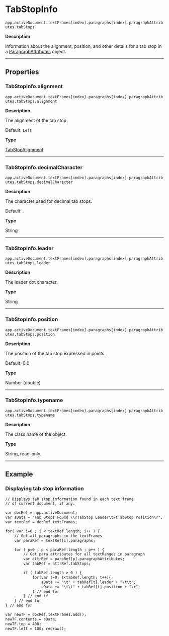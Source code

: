 # TabStopInfo

`app.activeDocument.textFrames[index].paragraphs[index].paragraphAttributes.tabStops`

**Description**

Information about the alignment, position, and other details for a tab stop in a [ParagraphAttributes](./ParagraphAttributes.md) object.

---

## Properties

### TabStopInfo.alignment

`app.activeDocument.textFrames[index].paragraphs[index].paragraphAttributes.tabStops.alignment`

**Description**

The alignment of the tab stop.

Default: `Left`

**Type**

[TabStopAlignment](scripting-constants.md#jsobjref-scripting-constants-tabstopalignment)

---

### TabStopInfo.decimalCharacter

`app.activeDocument.textFrames[index].paragraphs[index].paragraphAttributes.tabStops.decimalCharacter`

**Description**

The character used for decimal tab stops.

Default: `.`

**Type**

String

---

### TabStopInfo.leader

`app.activeDocument.textFrames[index].paragraphs[index].paragraphAttributes.tabStops.leader`

**Description**

The leader dot character.

**Type**

String

---

### TabStopInfo.position

`app.activeDocument.textFrames[index].paragraphs[index].paragraphAttributes.tabStops.position`

**Description**

The position of the tab stop expressed in points.

Default: 0.0

**Type**

Number (double)

---

### TabStopInfo.typename

`app.activeDocument.textFrames[index].paragraphs[index].paragraphAttributes.tabStops.typename`

**Description**

The class name of the object.

**Type**

String, read-only.

---

## Example

### Displaying tab stop information

```default
// Displays tab stop information found in each text frame
// of current document, if any.

var docRef = app.activeDocument;
var sData = "Tab Stops Found \\rTabStop Leader\t\tTabStop Position\r";
var textRef = docRef.textFrames;

for( var i=0 ; i < textRef.length; i++ ) {
    // Get all paragraphs in the textFrames
    var paraRef = textRef[i].paragraphs;

    for ( p=0 ; p < paraRef.length ; p++ ) {
        // Get para attributes for all textRanges in paragraph
        var attrRef = paraRef[p].paragraphAttributes;
        var tabRef = attrRef.tabStops;

        if ( tabRef.length > 0 ) {
            for(var t=0; t<tabRef.length; t++){
                sData += "\t" + tabRef[t].leader + "\t\t";
                sData += "\t\t" + tabRef[t].position + "\r";
            } // end for
        } // end if
    } // end for
} // end for

var newTF = docRef.textFrames.add();
newTF.contents = sData;
newTF.top = 400;
newTF.left = 100; redraw();
```
